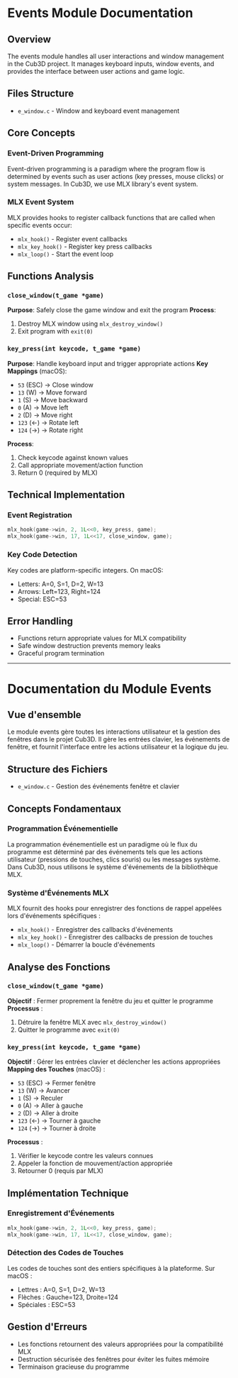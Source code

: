# Events Module Documentation

## Overview
The events module handles all user interactions and window management in the Cub3D project. It manages keyboard inputs, window events, and provides the interface between user actions and game logic.

## Files Structure
- `e_window.c` - Window and keyboard event management

## Core Concepts

### Event-Driven Programming
Event-driven programming is a paradigm where the program flow is determined by events such as user actions (key presses, mouse clicks) or system messages. In Cub3D, we use MLX library's event system.

### MLX Event System
MLX provides hooks to register callback functions that are called when specific events occur:
- `mlx_hook()` - Register event callbacks
- `mlx_key_hook()` - Register key press callbacks
- `mlx_loop()` - Start the event loop

## Functions Analysis

### `close_window(t_game *game)`
**Purpose**: Safely close the game window and exit the program
**Process**:
1. Destroy MLX window using `mlx_destroy_window()`
2. Exit program with `exit(0)`

### `key_press(int keycode, t_game *game)`
**Purpose**: Handle keyboard input and trigger appropriate actions
**Key Mappings** (macOS):
- `53` (ESC) → Close window
- `13` (W) → Move forward
- `1` (S) → Move backward  
- `0` (A) → Move left
- `2` (D) → Move right
- `123` (←) → Rotate left
- `124` (→) → Rotate right

**Process**:
1. Check keycode against known values
2. Call appropriate movement/action function
3. Return 0 (required by MLX)

## Technical Implementation

### Event Registration
```c
mlx_hook(game->win, 2, 1L<<0, key_press, game);
mlx_hook(game->win, 17, 1L<<17, close_window, game);
```

### Key Code Detection
Key codes are platform-specific integers. On macOS:
- Letters: A=0, S=1, D=2, W=13
- Arrows: Left=123, Right=124
- Special: ESC=53

## Error Handling
- Functions return appropriate values for MLX compatibility
- Safe window destruction prevents memory leaks
- Graceful program termination

---

# Documentation du Module Events

## Vue d'ensemble
Le module events gère toutes les interactions utilisateur et la gestion des fenêtres dans le projet Cub3D. Il gère les entrées clavier, les événements de fenêtre, et fournit l'interface entre les actions utilisateur et la logique du jeu.

## Structure des Fichiers
- `e_window.c` - Gestion des événements fenêtre et clavier

## Concepts Fondamentaux

### Programmation Événementielle
La programmation événementielle est un paradigme où le flux du programme est déterminé par des événements tels que les actions utilisateur (pressions de touches, clics souris) ou les messages système. Dans Cub3D, nous utilisons le système d'événements de la bibliothèque MLX.

### Système d'Événements MLX
MLX fournit des hooks pour enregistrer des fonctions de rappel appelées lors d'événements spécifiques :
- `mlx_hook()` - Enregistrer des callbacks d'événements
- `mlx_key_hook()` - Enregistrer des callbacks de pression de touches
- `mlx_loop()` - Démarrer la boucle d'événements

## Analyse des Fonctions

### `close_window(t_game *game)`
**Objectif** : Fermer proprement la fenêtre du jeu et quitter le programme
**Processus** :
1. Détruire la fenêtre MLX avec `mlx_destroy_window()`
2. Quitter le programme avec `exit(0)`

### `key_press(int keycode, t_game *game)`
**Objectif** : Gérer les entrées clavier et déclencher les actions appropriées
**Mapping des Touches** (macOS) :
- `53` (ESC) → Fermer fenêtre
- `13` (W) → Avancer
- `1` (S) → Reculer
- `0` (A) → Aller à gauche
- `2` (D) → Aller à droite
- `123` (←) → Tourner à gauche
- `124` (→) → Tourner à droite

**Processus** :
1. Vérifier le keycode contre les valeurs connues
2. Appeler la fonction de mouvement/action appropriée
3. Retourner 0 (requis par MLX)

## Implémentation Technique

### Enregistrement d'Événements
```c
mlx_hook(game->win, 2, 1L<<0, key_press, game);
mlx_hook(game->win, 17, 1L<<17, close_window, game);
```

### Détection des Codes de Touches
Les codes de touches sont des entiers spécifiques à la plateforme. Sur macOS :
- Lettres : A=0, S=1, D=2, W=13
- Flèches : Gauche=123, Droite=124
- Spéciales : ESC=53

## Gestion d'Erreurs
- Les fonctions retournent des valeurs appropriées pour la compatibilité MLX
- Destruction sécurisée des fenêtres pour éviter les fuites mémoire
- Terminaison gracieuse du programme